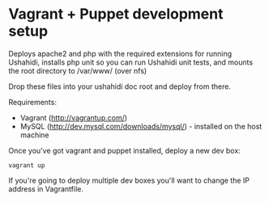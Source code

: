 Vagrant + Puppet development setup
==================================

Deploys apache2 and php with the required extensions for running Ushahidi, 
installs php unit so you can run Ushahidi unit tests, and mounts the root directory
to /var/www/ (over nfs)

Drop these files into your ushahidi doc root and deploy from there.

Requirements:
* Vagrant (http://vagrantup.com/)
* MySQL (http://dev.mysql.com/downloads/mysql/) - installed on the host machine

Once you've got vagrant and puppet installed, deploy a new dev box:

    vagrant up

If you're going to deploy multiple dev boxes you'll want to change the IP address in Vagrantfile.
